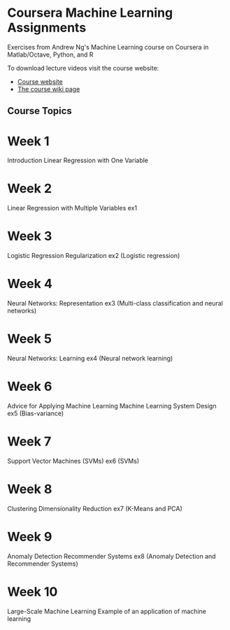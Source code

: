 # Coursera Machine Learning Assignments
Exercises from Andrew Ng's Machine Learning course on Coursera in Matlab/Octave, Python, and R

To download lecture videos visit the course website:
- [Course website](https://www.coursera.org/learn/machine-learning)
- [The course wiki page](https://share.coursera.org/wiki/index.php/ML:Main)

## Course Topics

# Week 1
Introduction
Linear Regression with One Variable

# Week 2
Linear Regression with Multiple Variables
ex1

# Week 3 
Logistic Regression
Regularization
ex2 (Logistic regression)

# Week 4
Neural Networks: Representation
ex3 (Multi-class classification and neural networks)

# Week 5 
Neural Networks: Learning
ex4 (Neural network learning)

# Week 6
Advice for Applying Machine Learning
Machine Learning System Design
ex5 (Bias-variance)

# Week 7
Support Vector Machines (SVMs)
ex6 (SVMs)

# Week 8
Clustering
Dimensionality Reduction
ex7 (K-Means and PCA)

# Week 9
Anomaly Detection
Recommender Systems
ex8 (Anomaly Detection and Recommender Systems)

# Week 10
Large-Scale Machine Learning
Example of an application of machine learning
